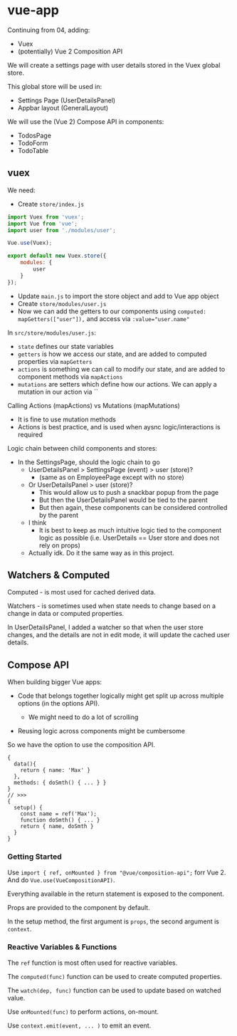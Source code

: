 # vue-app

Continuing from 04, adding:
* Vuex
* (potentially) Vue 2 Composition API

We will create a settings page with user details stored in the
Vuex global store.

This global store will be used in:
* Settings Page (UserDetailsPanel)
* Appbar layout (GeneralLayout)

We will use the (Vue 2) Compose API in components:
* TodosPage
* TodoForm
* TodoTable

## vuex

We need:
* Create `store/index.js`
```js
import Vuex from 'vuex';
import Vue from 'vue';
import user from './modules/user';

Vue.use(Vuex);

export default new Vuex.store({
    modules: {
        user
    }
});
```
* Update `main.js` to import the store object and add to Vue app object
* Create `store/modules/user.js`
* Now we can add the getters to our components using `computed: mapGetters(["user"]),` and access via `:value="user.name"`

In `src/store/modules/user.js`:
* `state` defines our state variables
* `getters` is how we access our state, and are added to computed properties via `mapGetters` 
* `actions` is something we can call to modify our state, and are added to component methods via `mapActions`
* `mutations` are setters which define how our actions. We can apply a mutation in our action via ``

Calling Actions (mapActions) vs Mutations (mapMutations)
* It is fine to use mutation methods
* Actions is best practice, and is used when aysnc logic/interactions is required

Logic chain between child components and stores:
* In the SettingsPage, should the logic chain to go 
  * UserDetailsPanel > SettingsPage (event) > user (store)?
    * (same as on EmployeePage except with no store)
  * Or UserDetailsPanel > user (store)?
    * This would allow us to push a snackbar popup from the page
    * But then the UserDetailsPanel would be tied to the parent
    * But then again, these components can be considered controlled by the parent
  * I think 
    * It is best to keep as much intuitive logic tied to the component logic as possible (i.e. UserDetails == User store and does not rely on props)
  * Actually idk. Do it the same way as in this project.

## Watchers & Computed

Computed - is most used for cached derived data.

Watchers - is sometimes used when state needs to change based on a change in data or computed properties.

In UserDetailsPanel, I added a watcher so that when the user store changes,
and the details are not in edit mode, it will update the cached user details.

## Compose API

When building bigger Vue apps:
* Code that belongs together logically might get split up across multiple options (in the options API).
  * We might need to do a lot of scrolling

* Reusing logic across components might be cumbersome 

So we have the option to use the composition API.

```vue
{
  data(){
    return { name: 'Max' }
  },
  methods: { doSmth() { ... } }
}
// >>>
{
  setup() {
    const name = ref('Max');
    function doSmth() { ... }
    return { name, doSmth }
  }
}
```

### Getting Started

Use `import { ref, onMounted } from "@vue/composition-api";` forr Vue 2. And do `Vue.use(VueCompositionAPI)`.

Everything available in the return statement is exposed to the component.

Props are provided to the component by default.

In the setup method, the first argument is `props`, the second argument is `context`.

### Reactive Variables & Functions

The `ref` function is most often used for reactive variables.

The `computed(func)` function can be used to create computed properties.

The `watch(dep, func)` function can be used to update based on watched value.

Use `onMounted(func)` to perform actions, on-mount.

Use `context.emit(event, ... )` to emit an event.